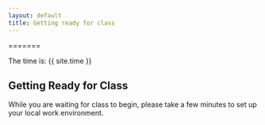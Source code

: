 ```yaml
---
layout: default
title: Getting ready for class
---
```


=======

The time is: {{ site.time }}


## Getting Ready for Class
While you are waiting for class to begin, please take a few minutes to set up your local work environment.
